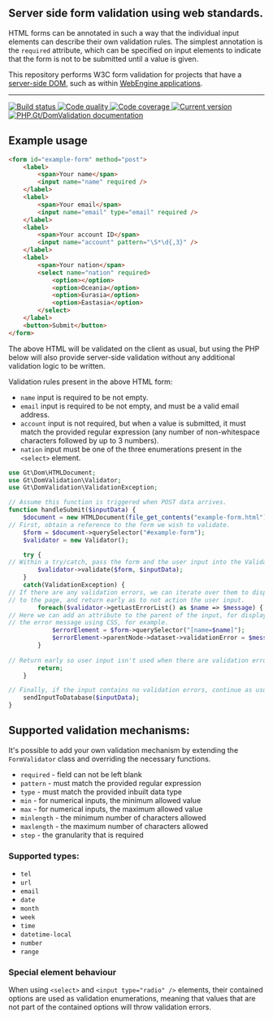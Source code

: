 Server side form validation using web standards.
------------------------------------------------

HTML forms can be annotated in such a way that the individual input elements can describe their own validation rules. The simplest annotation is the `required` attribute, which can be specified on input elements to indicate that the form is not to be submitted until a value is given.

This repository performs W3C form validation for projects that have a [server-side DOM][dom], such as within [WebEngine applications][webengine].

***

<a href="https://github.com/PhpGt/DomValidation/actions" target="_blank">
	<img src="https://badge.status.php.gt/domvalidation-build.svg" alt="Build status" />
</a>
<a href="https://scrutinizer-ci.com/g/PhpGt/DomValidation" target="_blank">
	<img src="https://badge.status.php.gt/domvalidation-quality.svg" alt="Code quality" />
</a>
<a href="https://app.codecov.io/gh/PhpGt/DomValidation" target="_blank">
	<img src="https://badge.status.php.gt/domvalidation-coverage.svg" alt="Code coverage" />
</a>
<a href="https://packagist.org/packages/PhpGt/DomValidation" target="_blank">
	<img src="https://badge.status.php.gt/domvalidation-version.svg" alt="Current version" />
</a>
<a href="http://www.php.gt/domvalidation" target="_blank">
	<img src="https://badge.status.php.gt/domvalidation-docs.svg" alt="PHP.Gt/DomValidation documentation" />
</a>

## Example usage

```html
<form id="example-form" method="post">
	<label>
		<span>Your name</span>
		<input name="name" required />
	</label>
	<label>
		<span>Your email</span>
		<input name="email" type="email" required />
	</label>
	<label>
		<span>Your account ID</span>
		<input name="account" pattern="\S*\d{,3}" />
	</label>
	<label>
		<span>Your nation</span>
		<select name="nation" required>
			<option></option>
			<option>Oceania</option>
			<option>Eurasia</option>
			<option>Eastasia</option>
		</select>
	</label>
	<button>Submit</button>
</form>
```

The above HTML will be validated on the client as usual, but using the PHP below will also provide server-side validation without any additional validation logic to be written.

Validation rules present in the above HTML form:

+ `name` input is required to be not empty.
+ `email` input is required to be not empty, and must be a valid email address.
+ `account` input is not required, but when a value is submitted, it must match the provided regular expression (any number of non-whitespace characters followed by up to 3 numbers).
+ `nation` input must be one of the three enumerations present in the `<select>` element.

```php
use Gt\Dom\HTMLDocument;
use Gt\DomValidation\Validator;
use Gt\DomValidation\ValidationException;

// Assume this function is triggered when POST data arrives.
function handleSubmit($inputData) {
	$document = new HTMLDocument(file_get_contents("example-form.html"));
// First, obtain a reference to the form we wish to validate.
	$form = $document->querySelector("#example-form");
	$validator = new Validator();

	try {
// Within a try/catch, pass the form and the user input into the Validator.
		$validator->validate($form, $inputData);
	}
	catch(ValidationException) {
// If there are any validation errors, we can iterate over them to display
// to the page, and return early as to not action the user input.
		foreach($validator->getLastErrorList() as $name => $message) {
// Here we can add an attribute to the parent of the input, for displaying
// the error message using CSS, for example.
			$errorElement = $form->querySelector("[name=$name]");
			$errorElement->parentNode->dataset->validationError = $message;
		}
        
// Return early so user input isn't used when there are validation errors. 
		return;
	}

// Finally, if the input contains no validation errors, continue as usual.
	sendInputToDatabase($inputData);
}
```

## Supported validation mechanisms:

It's possible to add your own validation mechanism by extending the `FormValidator` class and overriding the necessary functions.

+ `required` - field can not be left blank
+ `pattern` - must match the provided regular expression
+ `type` - must match the provided inbuilt data type
+ `min` - for numerical inputs, the minimum allowed value
+ `max` - for numerical inputs, the maximum allowed value
+ `minlength` - the minimum number of characters allowed
+ `maxlength` - the maximum number of characters allowed
+ `step` - the granularity that is required

### Supported types:

+ `tel`
+ `url`
+ `email`
+ `date`
+ `month`
+ `week`
+ `time`
+ `datetime-local`
+ `number`
+ `range`

### Special element behaviour

When using `<select>` and `<input type="radio" />` elements, their contained options are used as validation enumerations, meaning that values that are not part of the contained options will throw validation errors.

[dom]: https://www.php.gt/dom
[webengine]: https://www.php.gt/webengine
